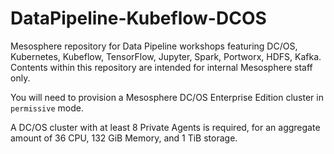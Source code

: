 # DataPipeline-Kubeflow-DCOS
Mesosphere repository for Data Pipeline workshops featuring DC/OS, Kubernetes, Kubeflow, TensorFlow, Jupyter, Spark, Portworx, HDFS, Kafka. Contents within this repository are intended for internal Mesosphere staff only.

You will need to provision a Mesosphere DC/OS Enterprise Edition cluster in `permissive` mode.

A DC/OS cluster with at least 8 Private Agents is required, for an aggregate amount of 36 CPU, 132 GiB Memory, and 1 TiB storage.
